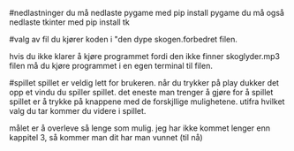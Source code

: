 #nedlastninger
du må nedlaste pygame med pip install pygame
du må også nedlaste tkinter med pip install tk

#valg av fil
du kjører koden i "den dype skogen.forbedret filen. 

hvis du ikke klarer å kjøre programmet fordi den ikke finner skoglyder.mp3 filen må 
du kjøre programmet i en egen terminal til filen. 

#spillet
spillet er veldig lett for brukeren. når du trykker på play dukker det opp et vindu du spiller spillet.
det eneste man trenger å gjøre for å spillet spillet er å trykke på knappene med de forskjllige mulighetene.
utifra hvilket valg du tar kommer du videre i spillet. 

målet er å overleve så lenge som mulig. jeg har ikke kommet lenger enn kappitel 3, så kommer man dit har man vunnet (til nå)

